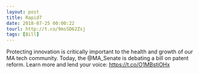 ```yaml
---
layout: post
title: Rapid7
date: 2018-07-25 00:00:22
tourl: http://t.co/9msSD62Zsj
tags: [Bill]
---
```

Protecting innovation is critically important to the health and growth of our MA tech community. Today, the @MA_Senate is debating a bill on patent reform. Learn more and lend your voice: https://t.co/O1MBstjOHx